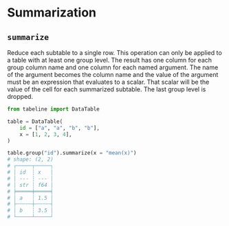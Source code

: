# Summarization

## `summarize`

Reduce each subtable to a single row. This operation can only be applied to a table with at least one group level. The result has one column for each group column name and one column for each named argument. The name of the argument becomes the column name and the value of the argument must be an expression that evaluates to a scalar. That scalar will be the value of the cell for each summarized subtable. The last group level is dropped.

```python
from tabeline import DataTable

table = DataTable(
    id = ["a", "a", "b", "b"],
    x = [1, 2, 3, 4],
)

table.group("id").summarize(x = "mean(x)")
# shape: (2, 2)
# ┌─────┬─────┐
# │ id  ┆ x   │
# │ --- ┆ --- │
# │ str ┆ f64 │
# ╞═════╪═════╡
# │ a   ┆ 1.5 │
# ├╌╌╌╌╌┼╌╌╌╌╌┤
# │ b   ┆ 3.5 │
# └─────┴─────┘
```